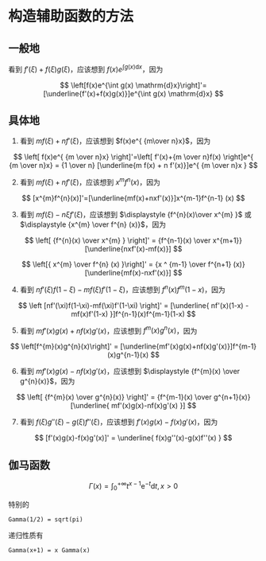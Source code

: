 # 构造辅助函数的方法

## 一般地

看到 $f'(\xi) + f(\xi)g(\xi)$，应该想到 $f(x)e^{\int g(x) \mathrm{d}x}$，因为

$$
\left[f(x)e^{\int g(x) \mathrm{d}x}\right]'=[\underline{f'(x)+f(x)g(x)}]e^{\int g(x) \mathrm{d}x}
$$

## 具体地

1. 看到 $mf(\xi)+n f'(\xi)$，应该想到 $f(x)e^{ {m\over n}x}$，因为

$$
\left[ f(x)e^{ {m \over n}x} \right]'=\left[ f'(x)+{m \over n}f(x) \right]e^{ {m \over n}x} = {1 \over n} [\underline{m f(x) + n f'(x)}]e^{ {m \over n}x }
$$

2. 看到 $mf(\xi)+n f'(\xi)$，应该想到 $x^{m} f^{n} (x)$，因为

$$
[x^{m}f^{n}(x)]'=[\underline{mf(x)+nxf'(x)}]x^{m-1}f^{n-1} (x)
$$

3. 看到 $mf(\xi)-n\xi f'(\xi)$，应该想到 $\displaystyle {f^{n}(x)\over x^{m} }$ 或 $\displaystyle {x^{m} \over f^{n} (x)}$，因为

$$
\left[ {f^{n}(x) \over x^{m} } \right]' = {f^{n-1}(x) \over x^{m+1}} [\underline{nxf'(x)-mf(x)}]
$$

$$
\left[{ x^{m} \over f^{n} (x) }\right]' = {x ^ {m-1} \over f^{n+1} (x)}[\underline{mf(x)-nxf'(x)}]
$$

4. 看到 $nf'(\xi)f(1-\xi)-mf(\xi)f'(1-\xi)$，应该想到 $f^{n}(x)f^{m}(1-x)$，因为

$$
\left [nf'(\xi)f(1-\xi)-mf(\xi)f'(1-\xi) \right]' = [\underline{ nf'(x)(1-x) - mf(x)f'(1-x) }]f^{n-1}(x)f^{m-1}(1-x)
$$

5. 看到 $mf'(x)g(x)+nf(x)g'(x)$，应该想到 $f^{m}(x)g^{n}(x)$，因为

$$
\left[f^{m}(x)g^{n}(x)\right]' = [\underline{mf'(x)g(x)+nf(x)g'(x)}]f^{m-1}(x)g^{n-1}(x)
$$

6. 看到 $mf'(x)g(x)-nf(x)g'(x)$，应该想到 $\displaystyle {f^{m}(x) \over g^{n}(x)}$，因为

$$
\left[ {f^{m}(x) \over g^{n}(x)} \right]' = {f^{m-1}(x) \over g^{n+1}(x)} [\underline{ mf'(x)g(x)-nf(x)g'(x) }]
$$

7. 看到 $f(\xi)g''(\xi)-g(\xi)f''(\xi)$，应该想到 $f'(x)g(x)-f(x)g'(x)$，因为

$$
[f'(x)g(x)-f(x)g'(x)]' = \underline{ f(x)g''(x)-g(x)f''(x) }
$$


## 伽马函数

$$
\displaystyle \Gamma{\left( x\right)}=\int_{0}^{+\infty} t^{x- 1}\text{e}^{- t}\text{d} t, x> 0
$$

特别的

```am
Gamma(1/2) = sqrt(pi)
```

递归性质有

```am
Gamma(x+1) = x Gamma(x)
```

